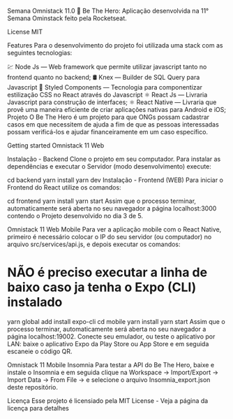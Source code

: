 Semana Omnistack 11.0
🚀 Be The Hero: Aplicação desenvolvida na 11° Semana Ominstack feito pela Rocketseat.

License MIT

Features
Para o desenvolvimento do projeto foi utilizada uma stack com as seguintes tecnologias:

💹 Node Js — Web framework que permite utilizar javascript tanto no frontend quanto no backend;
🛢️ Knex — Builder de SQL Query para Javascript
💅 Styled Components — Tecnologia para componentizar estilização CSS no React através do Javascript
⚛️ React Js — Livraria Javascript para construção de interfaces;
⚛️ React Native — Livraria que provê uma maneira eficiente de criar aplicações nativas para Android e iOS;
Projeto
O Be The Hero é um projeto para que ONGs possam cadastrar casos em que necessitem de ajuda a fim de que as pessoas interessadas possam verificá-los e ajudar financeiramente em um caso específico.

Getting started
Omnistack 11 Web

Instalação - Backend
Clone o projeto em seu computador. Para instalar as dependências e executar o Servidor (modo desenvolvimento) execute:

cd backend
yarn install
yarn dev
Instalação - Frontend (WEB)
Para iniciar o Frontend do React utilize os comandos:

cd frontend
yarn install
yarn start
Assim que o processo terminar, automaticamente será aberta no seu navegador a página localhost:3000 contendo o Projeto desenvolvido no dia 3 de 5.

Omnistack 11 Web
Mobile
Para ver a aplicação mobile com o React Native, primeiro é necessário colocar o IP do seu servidor (ou computador) no arquivo src/services/api.js, e depois executar os comandos:

# NÃO é preciso executar a linha de baixo caso ja tenha o Expo (CLI) instalado
yarn global add install expo-cli
cd mobile
yarn install
yarn start
Assim que o processo terminar, automaticamente será aberta no seu navegador a página localhost:19002. Conecte seu emulador, ou teste o aplicativo por LAN: baixe o aplicativo Expo da Play Store ou App Store e em seguida escaneie o código QR.


Omnistack 11 Mobile
Insomnia
Para testar a API do Be The Hero, baixe e instale o Insomnia e em seguida clique na Workspace → Import/Export → Import Data → From File → e selecione o arquivo Insomnia_export.json deste repositório.

Licença
Esse projeto é licensiado pela MIT License - Veja a página da licença para detalhes
